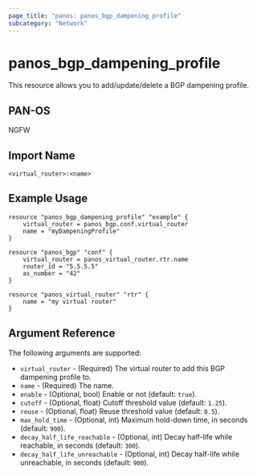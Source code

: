 ```yaml
---
page_title: "panos: panos_bgp_dampening_profile"
subcategory: "Network"
---
```


# panos_bgp_dampening_profile

This resource allows you to add/update/delete a BGP dampening profile.


## PAN-OS

NGFW


## Import Name

```
<virtual_router>:<name>
```


## Example Usage

```hcl
resource "panos_bgp_dampening_profile" "example" {
    virtual_router = panos_bgp.conf.virtual_router
    name = "myDampeningProfile"
}

resource "panos_bgp" "conf" {
    virtual_router = panos_virtual_router.rtr.name
    router_id = "5.5.5.5"
    as_number = "42"
}

resource "panos_virtual_router" "rtr" {
    name = "my virtual router"
}
```

## Argument Reference

The following arguments are supported:

* `virtual_router` - (Required) The virtual router to add this BGP
  dampening profile to.
* `name` - (Required) The name.
* `enable` - (Optional, bool) Enable or not (default: `true`).
* `cutoff` - (Optional, float) Cutoff threshold value (default: `1.25`).
* `reuse` - (Optional, float) Reuse threshold value (default: `0.5`).
* `max_hold_time` - (Optional, int) Maximum hold-down time, in
  seconds (default: `900`).
* `decay_half_life_reachable` - (Optional, int) Decay half-life while
  reachable, in seconds (default: `300`).
* `decay_half_life_unreachable` - (Optional, int) Decay half-life while
  unreachable, in seconds (default: `900`).
